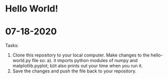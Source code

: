 # Hello World!
# 07-18-2020

Tasks:
1. Clone this repository to your local computer. Make changes to the hello-world.py file so:
   a). it imports python modules of numpy and matplotlib.pyplot;
   b)it also prints out your time when you run it.
2. Save the changes and push the file back to your repository.

   

